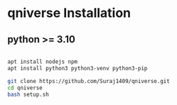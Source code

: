 # qniverse Installation
## python >= 3.10

```bash

apt install nodejs npm
apt install python3 python3-venv python3-pip

git clone https://github.com/Suraj1409/qniverse.git
cd qniverse
bash setup.sh
